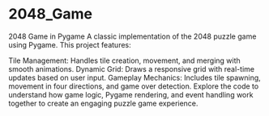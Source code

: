 # 2048_Game
2048 Game in Pygame
A classic implementation of the 2048 puzzle game using Pygame. This project features:

Tile Management: Handles tile creation, movement, and merging with smooth animations.
Dynamic Grid: Draws a responsive grid with real-time updates based on user input.
Gameplay Mechanics: Includes tile spawning, movement in four directions, and game over detection.
Explore the code to understand how game logic, Pygame rendering, and event handling work together to create an engaging puzzle game experience.
